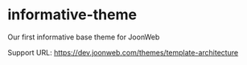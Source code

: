 # informative-theme
Our first informative base theme for JoonWeb

Support URL: https://dev.joonweb.com/themes/template-architecture
